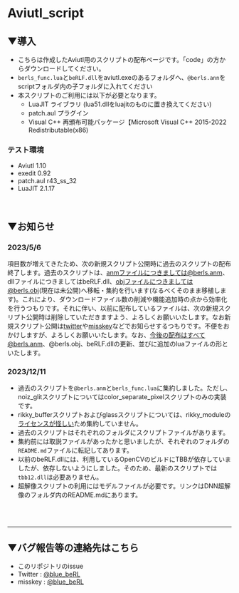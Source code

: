 # Aviutl_script

## ▼導入
- こちらは作成したAviutl用のスクリプトの配布ページです。「code」の方からダウンロードしてください。
- `berls_func.lua`と`beRLF.dll`をaviutl.exeのあるフォルダへ、`@berls.ann`をscriptフォルダ内の子フォルダに入れてください
- 本スクリプトのご利用には以下が必要となります。
    - LuaJIT ライブラリ (lua51.dllをluajitのものに置き換えてください)
    - patch.aul プラグイン
    - Visual C++ 再頒布可能パッケージ【Microsoft Visual C++ 2015-2022 Redistributable(x86)

### テスト環境
- Aviutl 1.10
- exedit 0.92
- patch.aul r43_ss_32
- LuaJIT 2.1.17

<br>

## ▼お知らせ
### 2023/5/6
項目数が増えてきたため、次の新規スクリプト公開時に過去のスクリプトの配布終了します。過去のスクリプトは、anmファイルにつきましては@berls.anm、dllファイルにつきましてはbeRLF.dll、objファイルにつきましては@berls.obj(現在は未公開)へ移転・集約を行います(なるべくそのまま移植します)。これにより、ダウンロードファイル数の削減や機能追加時の点から効率化を行うつもりです。それに伴い、以前に配布しているファイルは、次の新規スクリプト公開時は削除していただきますよう、よろしくお願いいたします。なお新規スクリプト公開は[twitter](https://twitter.com/blue_beRL)や[misskey](https://misskey.io/@blue_beRL)などでお知らせするつもりです。不便をおかけしますが、よろしくお願いいたします。なお、今後の配布はすべて@berls.anm、@berls.obj、beRLF.dllの更新、並びに追加のluaファイルの形といたします。

### 2023/12/11
- 過去のスクリプトを`@berls.anm`と`berls_func.lua`に集約しました。ただし、noiz_glitスクリプトについてはcolor_separate_pixelスクリプトのみの実装です。
- rikky_bufferスクリプトおよびglassスクリプトについては、rikky_moduleの[ライセンスが怪しい](https://scrapbox.io/ePi5131/%E3%82%AF%E3%83%AD%E3%83%BC%E3%82%BA%E3%83%89%E3%82%BD%E3%83%BC%E3%82%B9%E3%83%97%E3%83%AD%E3%82%B0%E3%83%A9%E3%83%A0%E3%81%AE%E3%83%97%E3%83%A9%E3%82%B0%E3%82%A4%E3%83%B3%E3%81%ABGPL%E3%83%97%E3%83%AD%E3%82%B0%E3%83%A9%E3%83%A0%E3%82%92%E4%BD%BF%E7%94%A8%E3%81%97%E3%81%A6%E3%81%97%E3%81%BE%E3%81%A3%E3%81%A6%E3%81%84%E3%82%8B%E3%82%BD%E3%83%95%E3%83%88%E3%82%A6%E3%82%A7%E3%82%A2%E3%81%AB%E5%AF%BE%E3%81%97%E3%81%A6%E3%82%BD%E3%83%BC%E3%82%B9%E3%82%B3%E3%83%BC%E3%83%89%E3%81%AE%E9%96%8B%E7%A4%BA%E8%A6%81%E6%B1%82%E3%81%AF%E3%81%A7%E3%81%8D%E3%82%8B%E3%81%AE%E3%81%8B)ため集約していません。
- 過去のスクリプトはそれぞれのフォルダにスクリプトファイルがあります。
- 集約前には取説ファイルがあったかと思いましたが、それぞれのフォルダの`README.md`ファイルに転記してあります。
- 以前のbeRLF.dllには、利用しているOpenCVのビルドにTBBが依存していましたが、依存しないようにしました。そのため、最新のスクリプトでは`tbb12.dll`は必要ありません。
- 超解像スクリプトの利用にはモデルファイルが必要です。リンクはDNN超解像のフォルダ内のREADME.mdにあります。

<br><br>

---
## ▼バグ報告等の連絡先はこちら
- このリポジトリのissue
- Twitter : [@blue_beRL](https://twitter.com/blue_beRL)
- misskey : [@blue_beRL](https://misskey.io/@blue_beRL)
